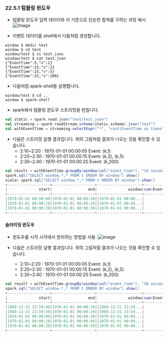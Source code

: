 
### 22.5.1 텀블링 윈도우
* 텀블링 윈도우 입력 데이터와 키 기준으로 단순한 합계를 구하는 과정 예시
![image](https://www.oreilly.com/library/view/spark-the-definitive/9781491912201/assets/spdg_2202.png)

* 이벤트 데이터를 shell에서 다음처럼 생성합니다.

```shell
window $ mkdir test
window $ cd test
window/test $ vi test.json
window/test $ cat test.json
{"EventTime":5,"v":1}
{"EventTime":15,"v":2}
{"EventTime":15,"v":5}
{"EventTime":25,"v":200}
```

* 다음처럼 spark-shell을 실행합니다.

```shell
window/test $ cd ..
window $ spark-shell
```

* spark에서 텀블링 윈도우 스트리밍을 만듭니다.

```scala
val static = spark.read.json("test/test.json")
val streaming = spark.readStream.schema(static.schema).json("test")
val withEventTime = streaming.selectExpr("*", "cast(EventTime as timestamp) as event_time")
```

* 다음은 스트리밍 실행 결과입니다. 위의 그림처럼 결과가 나오는 것을 확인할 수 있습니다.
  - 2:10~2:20 : 1970-01-01 00:00:05 Event: (k,1)
  - 2:20~2:30 : 1970-01-01 00:00:15 Event: (k,2), (k,5)
  - 2:30~2:40 : 1970-01-01 00:00:25 Event: (k,200)

```scala
val result = withEventTime.groupBy(window(col("event_time"), "10 seconds")).sum().writeStream.format("memory").queryName("t").outputMode("complete").start()
spark.sql("SELECT window.*,* FROM t ORDER BY window").show()
scala> spark.sql("SELECT window.*,* FROM t ORDER BY window").show()
+-------------------+-------------------+--------------------+--------------+------+
|              start|                end|              window|sum(EventTime)|sum(v)|
+-------------------+-------------------+--------------------+--------------+------+
|1970-01-01 00:00:00|1970-01-01 00:00:10|[1970-01-01 00:00...|             5|     1|
|1970-01-01 00:00:10|1970-01-01 00:00:20|[1970-01-01 00:00...|            30|     7|
|1970-01-01 00:00:20|1970-01-01 00:00:30|[1970-01-01 00:00...|            25|   200|
+-------------------+-------------------+--------------------+--------------+------+
```

#### 슬라이딩 윈도우
* 윈도우를 시작 시각에서 분리하는 방법을 사용.
![image](https://www.oreilly.com/library/view/spark-the-definitive/9781491912201/assets/spdg_2203.png)

* 다음은 스트리밍 실행 결과입니다. 위의 그림처럼 결과가 나오는 것을 확인할 수 있습니다.
  - 2:10~2:20 : 1970-01-01 00:00:05 Event: (k,1)
  - 2:20~2:30 : 1970-01-01 00:00:15 Event: (k,2), (k,5)
  - 2:30~2:40 : 1970-01-01 00:00:25 Event: (k,200)
  
```scala
val result = withEventTime.groupBy(window(col("event_time"), "30 seconds", "10 seconds")).sum().writeStream.format("memory").queryName("t").outputMode("complete").start()
spark.sql("SELECT window.*,* FROM t ORDER BY window").show()
+-------------------+-------------------+--------------------+--------------+------+
|              start|                end|              window|sum(EventTime)|sum(v)|
+-------------------+-------------------+--------------------+--------------+------+
|1969-12-31 23:59:40|1970-01-01 00:00:10|[1969-12-31 23:59...|             5|     1|
|1969-12-31 23:59:50|1970-01-01 00:00:20|[1969-12-31 23:59...|            35|     8|
|1970-01-01 00:00:00|1970-01-01 00:00:30|[1970-01-01 00:00...|            60|   208|
|1970-01-01 00:00:10|1970-01-01 00:00:40|[1970-01-01 00:00...|            55|   207|
|1970-01-01 00:00:20|1970-01-01 00:00:50|[1970-01-01 00:00...|            25|   200|
+-------------------+-------------------+--------------------+--------------+------+
```
